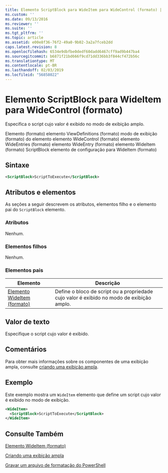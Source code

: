 ```yaml
---
title: Elemento ScriptBlock para WideItem para WideControl (formato) | Microsoft Docs
ms.custom: ''
ms.date: 09/13/2016
ms.reviewer: ''
ms.suite: ''
ms.tgt_pltfrm: ''
ms.topic: article
ms.assetid: e00e8f36-76f2-49a0-9b02-3a2a7fceb2dd
caps.latest.revision: 8
ms.openlocfilehash: 6534e9dbfbe0dedf60dadd6467cff9ad9b447ba4
ms.sourcegitcommit: b6871f21bd666f9cd71dd336bb3f844cf472b56c
ms.translationtype: MT
ms.contentlocale: pt-BR
ms.lasthandoff: 02/03/2019
ms.locfileid: "56858022"
---
```

# <a name="scriptblock-element-for-wideitem-for-widecontrol-format"></a>Elemento ScriptBlock para WideItem para WideControl (formato)

Especifica o script cujo valor é exibido no modo de exibição amplo.

Elemento (formato) elemento ViewDefinitions (formato) modo de exibição (formato) do elemento elemento WideControl (formato) elemento WideEntries (formato) elemento WideEntry (formato) elemento WideItem (formato) ScriptBlock elemento de configuração para WideItem (formato)

## <a name="syntax"></a>Sintaxe

```xml
<ScriptBlock>ScriptToExecute</ScriptBlock>
```

## <a name="attributes-and-elements"></a>Atributos e elementos

As seções a seguir descrevem os atributos, elementos filho e o elemento pai do `ScriptBlock` elemento.

### <a name="attributes"></a>Atributos

Nenhum.

### <a name="child-elements"></a>Elementos filhos

Nenhum.

### <a name="parent-elements"></a>Elementos pais

|Elemento|Descrição|
|-------------|-----------------|
|[Elemento WideItem (formato)](./wideitem-element-for-widecontrol-format.md)|Define o bloco de script ou a propriedade cujo valor é exibido no modo de exibição amplo.|

## <a name="text-value"></a>Valor de texto

Especifique o script cujo valor é exibido.

## <a name="remarks"></a>Comentários

Para obter mais informações sobre os componentes de uma exibição ampla, consulte [criando uma exibição ampla](./creating-a-wide-view.md).

## <a name="example"></a>Exemplo

Este exemplo mostra um `WideItem` elemento que define um script cujo valor é exibido no modo de exibição.

```xml
<WideItem>
  <ScriptBlock>ScriptToExecute</ScriptBlock>
</WideItem>
```

## <a name="see-also"></a>Consulte Também

[Elemento WideItem (formato)](./wideitem-element-for-widecontrol-format.md)

[Criando uma exibição ampla](./creating-a-wide-view.md)

[Gravar um arquivo de formatação do PowerShell](./writing-a-powershell-formatting-file.md)
